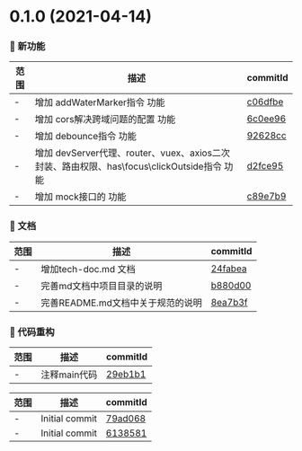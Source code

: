 # 0.1.0 (2021-04-14)

### 🌟 新功能
范围|描述|commitId
--|--|--
 - | 增加 addWaterMarker指令 功能 | [c06dfbe](https://github.com/liweitiao/jiagou-template/commit/c06dfbe)
 - | 增加 cors解决跨域问题的配置 功能 | [6c0ee96](https://github.com/liweitiao/jiagou-template/commit/6c0ee96)
 - | 增加 debounce指令 功能 | [92628cc](https://github.com/liweitiao/jiagou-template/commit/92628cc)
 - | 增加 devServer代理、router、vuex、axios二次封装、路由权限、has\focus\clickOutside指令 功能 | [d2fce95](https://github.com/liweitiao/jiagou-template/commit/d2fce95)
 - | 增加 mock接口的 功能 | [c89e7b9](https://github.com/liweitiao/jiagou-template/commit/c89e7b9)


### 📝 文档
范围|描述|commitId
--|--|--
 - | 增加tech-doc.md 文档 | [24fabea](https://github.com/liweitiao/jiagou-template/commit/24fabea)
 - | 完善md文档中项目目录的说明 | [b880d00](https://github.com/liweitiao/jiagou-template/commit/b880d00)
 - | 完善README.md文档中关于规范的说明 | [8ea7b3f](https://github.com/liweitiao/jiagou-template/commit/8ea7b3f)


### 🔨 代码重构
范围|描述|commitId
--|--|--
 - | 注释main代码 | [29eb1b1](https://github.com/liweitiao/jiagou-template/commit/29eb1b1)


范围|描述|commitId
--|--|--
 - | Initial commit | [79ad068](https://github.com/liweitiao/jiagou-template/commit/79ad068)
 - | Initial commit | [6138581](https://github.com/liweitiao/jiagou-template/commit/6138581)


